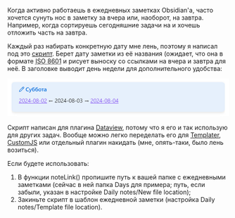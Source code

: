 ﻿Когда активно работаешь в ежедневных заметках Obsidian'а, часто хочется сунуть нос в заметку за вчера или, наоборот, на завтра. Например, когда сортируешь сегодняшние задачи на и хочешь отложить часть на завтра.

Каждый раз набирать конкретную дату мне лень, поэтому я написал под это [скрипт](https://gist.github.com/vkostyanetsky/6c70f00b817157f9b6e62ee89bade853). Берет дату заметки из её названия (ожидает, что она в формате <abbr title="2024-08-17, например.">ISO 8601</abbr> и рисует выноску со ссылками на вчера и завтра для неё. В заголовке выводит день недели для дополнительного удобства:

![Пример](callout.jpg)

Скрипт написан для плагина [Dataview](https://github.com/blacksmithgu/obsidian-dataview), потому что я его и так использую для других задач. Вообще можно легко переделать его для [Templater](https://github.com/SilentVoid13/Templater), [CustomJS](https://github.com/saml-dev/obsidian-custom-js) или отдельный плагин накидать (мне, опять-таки, было лень возиться). 

Если будете использовать: 

1. В функции noteLink() пропишите путь к вашей папке с ежедневными заметками (сейчас в ней папка Days для примера; путь, если забыли, указан в настройке Daily notes/New file location);
2. Закиньте скрипт в шаблон ежедневной заметки (настройка Daily notes/Template file location).